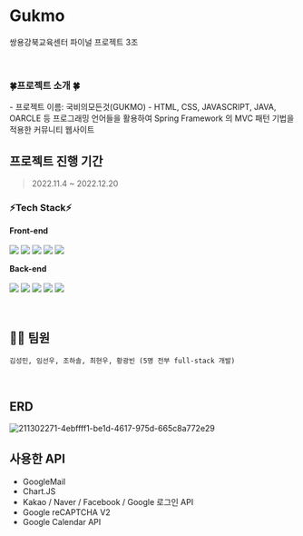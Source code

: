 # Gukmo
쌍용강북교육센터 파이널 프로젝트 3조

<Br>
<h3>🍀프로젝트 소개 🍀</h3>
- 프로젝트 이름: 국비의모든것(GUKMO)
- HTML, CSS, JAVASCRIPT, JAVA, OARCLE 등 프로그래밍 언어들을 활용하여 Spring Framework 의 MVC 패턴 기법을 적용한 커뮤니티 웹사이트
<br>

## 프로젝트 진행 기간
>  2022.11.4 ~ 2022.12.20

### ⚡Tech Stack⚡

**Front-end**
<br><br>
<img src="https://img.shields.io/badge/HTML5-00599C?style=flat-square&logo=HTML5&logoColor=white"/>
<img src="https://img.shields.io/badge/CSS-A8B9CC?style=flat-square&logo=C&logoColor=white"/>
<img src="https://img.shields.io/badge/javascript-F6C915?style=flat-square&logo=javascript&logoColor=white"/>
<img src="https://img.shields.io/badge/jQuery-red?style=flat-square&logo=jQuery&logoColor=white"/>
<img src="https://img.shields.io/badge/AJAX -black?style=flat-square&logo=AJAX &logoColor=white"/>

**Back-end** 
<br><br>
<img src="https://img.shields.io/badge/JDK 1.8-important?style=flat-square&logo=JDK &logoColor=white"/>
<img src="https://img.shields.io/badge/Spring 5.3-green?style=flat-square&logo=JDK &logoColor=white"/>
<img src="https://img.shields.io/badge/Mybatis-brightgreen?style=flat-square&logo=JSTL&logoColor=white"/>
<img src="https://img.shields.io/badge/JSP-yellowgreen?style=flat-square&logo=JSP&logoColor=white"/>
<img src="https://img.shields.io/badge/Oracle-red?style=flat-square&logo=Oracle&logoColor=white"/>

<br>

## 🧑‍🚀 팀원
```
김성민, 임선우, 조하솔, 최현우, 황광빈 (5명 전부 full-stack 개발)
```
<br>
	
## ERD
![211302271-4ebffff1-be1d-4617-975d-665c8a772e29](https://user-images.githubusercontent.com/112748454/231404260-1c3fa5f2-3007-43f2-b636-a275db3fa4b4.png)


## 사용한 API 
* GoogleMail
* Chart.JS
* Kakao / Naver / Facebook / Google 로그인 API
* Google reCAPTCHA V2
* Google Calendar API

<Br>	



